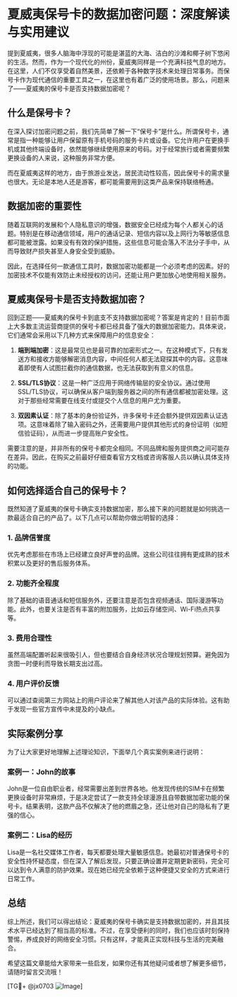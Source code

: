 # 夏威夷保号卡的数据加密问题：深度解读与实用建议

提到夏威夷，很多人脑海中浮现的可能是湛蓝的大海、洁白的沙滩和椰子树下悠闲的生活。然而，作为一个现代化的州份，夏威夷同样是一个充满科技气息的地方。在这里，人们不仅享受着自然美景，还依赖于各种数字技术来处理日常事务。而保号卡作为现代通信的重要工具之一，在这里也有着广泛的使用场景。那么，问题来了——夏威夷的保号卡是否支持数据加密呢？

## 什么是保号卡？

在深入探讨加密问题之前，我们先简单了解一下“保号卡”是什么。所谓保号卡，通常是指一种能够让用户保留原有手机号码的服务卡片或设备。它允许用户在更换手机或其他终端设备时，依然能够继续使用原来的号码。对于经常旅行或者需要频繁更换设备的人来说，这种服务非常方便。

而在夏威夷这样的地方，由于旅游业发达，居民流动性较高，因此保号卡的需求量也很大。无论是本地人还是游客，都可能需要用到这类产品来保持联络畅通。

## 数据加密的重要性

随着互联网的发展和个人隐私意识的增强，数据安全已经成为每个人都关心的话题。特别是在移动通信领域，用户的通话记录、短信内容以及上网行为等敏感信息都可能被泄露。如果没有有效的保护措施，这些信息可能会落入不法分子手中，从而导致财产损失甚至人身安全受到威胁。

因此，在选择任何一款通信工具时，数据加密功能都是一个必须考虑的因素。好的加密技术不仅能有效防止未经授权的访问，还能让用户更加放心地使用相关服务。

## 夏威夷保号卡是否支持数据加密？

回到正题——夏威夷的保号卡到底支不支持数据加密呢？答案是肯定的！目前市面上大多数主流运营商提供的保号卡都已经具备了强大的数据加密能力。具体来说，它们通常会采用以下几种方式来保障用户的信息安全：

1. **端到端加密**：这是最常见也是最可靠的加密形式之一。在这种模式下，只有发送方和接收方能够解密消息内容，中间任何人都无法窥探其中的内容。这意味着即使有人试图拦截你的通信数据，也无法获取到有意义的信息。
   
2. **SSL/TLS协议**：这是一种广泛应用于网络传输层的安全协议。通过使用SSL/TLS协议，可以确保从客户端到服务器之间的所有通信都被加密处理。这对于那些经常需要在线支付或提交个人信息的用户尤为重要。

3. **双因素认证**：除了基本的身份验证外，许多保号卡还会额外提供双因素认证选项。这意味着除了输入密码之外，还需要用户提供其他形式的身份证明（如短信验证码），从而进一步提高账户安全性。

需要注意的是，并非所有的保号卡都完全相同。不同品牌和服务提供商之间可能存在差异。因此，在购买之前最好仔细查看官方文档或咨询客服人员以确认具体支持的功能。

## 如何选择适合自己的保号卡？

既然知道了夏威夷的保号卡确实支持数据加密，那么接下来的问题就是如何挑选一款最适合自己的产品了。以下几点可以帮助你做出明智的选择：

### 1. 品牌信誉度
优先考虑那些在市场上已经建立良好声誉的品牌。这些公司往往拥有更成熟的技术积累以及更好的售后服务体系。

### 2. 功能齐全程度
除了基础的语音通话和短信服务外，还要注意是否包含视频通话、国际漫游等功能。此外，也要关注是否有丰富的附加服务，比如云存储空间、Wi-Fi热点共享等。

### 3. 费用合理性
虽然高端配置听起来很吸引人，但也要结合自身经济状况合理规划预算。避免因为贪图一时便利而导致长期支出过高。

### 4. 用户评价反馈
可以通过查阅第三方网站上的用户评论来了解其他人对该产品的实际体验。这有助于发现一些官方宣传中未提及的小缺点。

## 实际案例分享

为了让大家更好地理解上述理论知识，下面举几个真实案例来进行说明：

### 案例一：John的故事
John是一位自由职业者，经常需要出差到世界各地。他发现传统的SIM卡在频繁更换设备时非常麻烦，于是决定尝试了一款支持全球漫游且自带数据加密功能的保号卡。结果表明，这款产品不仅解决了他的燃眉之急，还让他对自己的隐私有了更强的信心。

### 案例二：Lisa的经历
Lisa是一名社交媒体工作者，每天都要处理大量敏感信息。她最初对普通保号卡的安全性持怀疑态度，但在深入了解后发现，只要正确设置并定期更新密码，完全可以达到令人满意的防护效果。现在她已经完全依赖于这种便捷又安全的方式来进行日常工作。

## 总结

综上所述，我们可以得出结论：夏威夷的保号卡确实是支持数据加密的，并且其技术水平已经达到了相当高的标准。不过，在享受便利的同时，我们也应该时刻保持警惕，养成良好的网络安全习惯。只有这样，才能真正实现科技与生活的完美融合。

希望这篇文章能给大家带来一些启发，如果你还有其他疑问或者想了解更多细节，请随时留言交流哦！

[TG💪+ @jx0703 ![Image](https://github.com/user-attachments/assets/dbca1d08-cadb-493c-b0ec-ad6f7a83f270)]